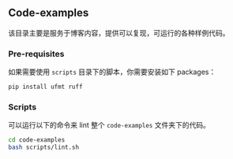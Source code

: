 ## Code-examples

该目录主要是服务于博客内容，提供可以复现，可运行的各种样例代码。

### Pre-requisites
如果需要使用 `scripts` 目录下的脚本，你需要安装如下 packages：

```bash
pip install ufmt ruff
```

### Scripts

可以运行以下的命令来 lint 整个 `code-examples` 文件夹下的代码。

```bash
cd code-examples
bash scripts/lint.sh
```